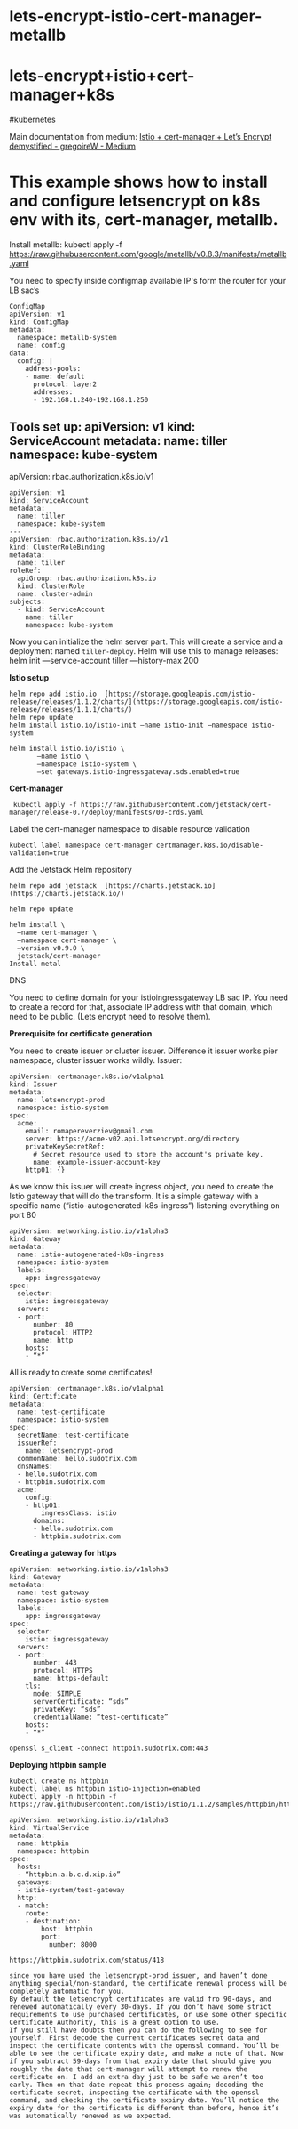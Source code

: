 # lets-encrypt-istio-cert-manager-metallb
# lets-encrypt+istio+cert-manager+k8s
#kubernetes

Main documentation from medium:
[Istio + cert-manager + Let’s Encrypt demystified - gregoireW - Medium](https://medium.com/@gregoire.waymel/istio-cert-manager-lets-encrypt-demystified-c1cbed011d67)
# This example shows how to install and configure letsencrypt  on k8s env with its, cert-manager, metallb.
Install metallb:
kubectl apply -f https://raw.githubusercontent.com/google/metallb/v0.8.3/manifests/metallb.yaml

You need to specify inside configmap available IP's form the router for your LB sac’s
```
ConfigMap
apiVersion: v1
kind: ConfigMap
metadata:
  namespace: metallb-system
  name: config
data:
  config: |
    address-pools:
    - name: default
      protocol: layer2
      addresses:
      - 192.168.1.240-192.168.1.250
```


Tools set up:
apiVersion: v1
kind: ServiceAccount
metadata:
  name: tiller
  namespace: kube-system
---
apiVersion: rbac.authorization.k8s.io/v1
```
apiVersion: v1
kind: ServiceAccount
metadata:
  name: tiller
  namespace: kube-system
---
apiVersion: rbac.authorization.k8s.io/v1
kind: ClusterRoleBinding
metadata:
  name: tiller
roleRef:
  apiGroup: rbac.authorization.k8s.io
  kind: ClusterRole
  name: cluster-admin
subjects:
  - kind: ServiceAccount
    name: tiller
    namespace: kube-system
```

Now you can initialize the helm server part. This will create a service and a deployment named `tiller-deploy`. Helm will use this to manage releases:
 helm init —service-account tiller —history-max 200

**Istio setup**
```
helm repo add istio.io  [https://storage.googleapis.com/istio-release/releases/1.1.2/charts/](https://storage.googleapis.com/istio-release/releases/1.1.1/charts/) 
helm repo update
helm install istio.io/istio-init —name istio-init —namespace istio-system
```

```
helm install istio.io/istio \
       —name istio \
       —namespace istio-system \
       —set gateways.istio-ingressgateway.sds.enabled=true
```

**Cert-manager**
```
 kubectl apply -f https://raw.githubusercontent.com/jetstack/cert-manager/release-0.7/deploy/manifests/00-crds.yaml
```

Label the cert-manager namespace to disable resource validation
```
kubectl label namespace cert-manager certmanager.k8s.io/disable-validation=true
```

 Add the Jetstack Helm repository
```
helm repo add jetstack  [https://charts.jetstack.io](https://charts.jetstack.io/) 
```

```
helm repo update
```

```
helm install \
  —name cert-manager \
  —namespace cert-manager \
  —version v0.9.0 \
  jetstack/cert-manager
Install metal
```

DNS

You need to define domain for your istioingressgateway LB sac IP. You need to create a record for that, associate IP address with that domain, which need to be public. (Lets encrypt need to resolve them).

**Prerequisite for certificate generation**

You need to create issuer or cluster issuer. Difference it issuer works pier namespace, cluster issuer works wildly.
Issuer:

```
apiVersion: certmanager.k8s.io/v1alpha1
kind: Issuer
metadata:
  name: letsencrypt-prod
  namespace: istio-system
spec:
  acme:
    email: romapereverziev@gmail.com
    server: https://acme-v02.api.letsencrypt.org/directory
    privateKeySecretRef:
      # Secret resource used to store the account's private key.
      name: example-issuer-account-key
    http01: {}
```

As we know this issuer will create ingress object, you need to create the Istio gateway that will do the transform. It is a simple gateway with a specific name (“istio-autogenerated-k8s-ingress”) listening everything on port 80

```
apiVersion: networking.istio.io/v1alpha3
kind: Gateway
metadata:
  name: istio-autogenerated-k8s-ingress
  namespace: istio-system
  labels:
    app: ingressgateway
spec:
  selector:
    istio: ingressgateway
  servers:
  - port:
      number: 80
      protocol: HTTP2
      name: http
    hosts:
    - “*”
```
All is ready to create some certificates!

```
apiVersion: certmanager.k8s.io/v1alpha1
kind: Certificate
metadata:
  name: test-certificate
  namespace: istio-system
spec:
  secretName: test-certificate
  issuerRef:
    name: letsencrypt-prod
  commonName: hello.sudotrix.com
  dnsNames:
  - hello.sudotrix.com
  - httpbin.sudotrix.com
  acme:
    config:
    - http01:
        ingressClass: istio
      domains:
      - hello.sudotrix.com
      - httpbin.sudotrix.com
```

**Creating a gateway for https**

```
apiVersion: networking.istio.io/v1alpha3
kind: Gateway
metadata:
  name: test-gateway
  namespace: istio-system
  labels:
    app: ingressgateway
spec:
  selector:
    istio: ingressgateway
  servers:
  - port:
      number: 443
      protocol: HTTPS
      name: https-default
    tls:
      mode: SIMPLE
      serverCertificate: “sds”
      privateKey: “sds”
      credentialName: “test-certificate”
    hosts:
    - “*”
```


```
openssl s_client -connect httpbin.sudotrix.com:443
```

**Deploying httpbin sample**
```
kubectl create ns httpbin
kubectl label ns httpbin istio-injection=enabled
kubectl apply -n httpbin -f https://raw.githubusercontent.com/istio/istio/1.1.2/samples/httpbin/httpbin.yaml
```


```
apiVersion: networking.istio.io/v1alpha3
kind: VirtualService
metadata:
  name: httpbin
  namespace: httpbin
spec:
  hosts:
  - “httpbin.a.b.c.d.xip.io”
  gateways:
  - istio-system/test-gateway
  http:
  - match:
    route:
    - destination:
        host: httpbin
        port:
          number: 8000
```

```
https://httpbin.sudotrix.com/status/418 
```


```
since you have used the letsencrypt-prod issuer, and haven’t done anything special/non-standard, the certificate renewal process will be completely automatic for you.
By default the letsencrypt certificates are valid fro 90-days, and renewed automatically every 30-days. If you don’t have some strict requirements to use purchased certificates, or use some other specific Certificate Authority, this is a great option to use.
If you still have doubts then you can do the following to see for yourself. First decode the current certificates secret data and inspect the certificate contents with the openssl command. You’ll be able to see the certificate expiry date, and make a note of that. Now if you subtract 59-days from that expiry date that should give you roughly the date that cert-manager will attempt to renew the certificate on. I add an extra day just to be safe we aren’t too early. Then on that date repeat this process again; decoding the certificate secret, inspecting the certificate with the openssl command, and checking the certificate expiry date. You’ll notice the expiry date for the certificate is different than before, hence it’s was automatically renewed as we expected.

```





















